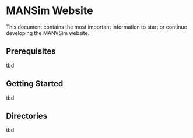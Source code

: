 # MANSim Website

This document contains the most important information to start or continue developing the MANVSim website.

## Prerequisites

tbd

## Getting Started

tbd

## Directories

tbd